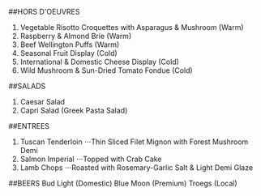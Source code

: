 ##HORS D'OEUVRES
1. Vegetable Risotto Croquettes with Asparagus & Mushroom (Warm)
2. Raspberry & Almond Brie (Warm)
3. Beef Wellington Puffs (Warm)
4. Seasonal Fruit Display (Cold)
5. International & Domestic Cheese Display (Cold)
6. Wild Mushroom & Sun-Dried Tomato Fondue (Cold)

##SALADS
1. Caesar Salad
2. Capri Salad (Greek Pasta Salad)

##ENTREES
1. Tuscan Tenderloin
⋅⋅⋅Thin Sliced Filet Mignon with Forest Mushroom Demi
2. Salmon Imperial
⋅⋅⋅Topped with Crab Cake
3. Lamb Chops
⋅⋅⋅Roasted with Rosemary-Garlic Salt & Light Demi Glaze

##BEERS
Bud Light (Domestic)
Blue Moon (Premium)
Troegs (Local)
